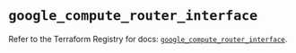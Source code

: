 # `google_compute_router_interface`

Refer to the Terraform Registry for docs: [`google_compute_router_interface`](https://registry.terraform.io/providers/hashicorp/google/5.39.0/docs/resources/compute_router_interface).
